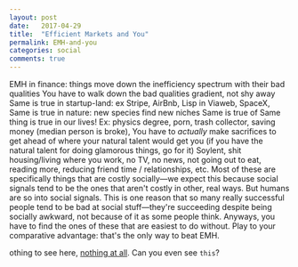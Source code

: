 ```yaml
---
layout: post
date:   2017-04-29
title:  "Efficient Markets and You"
permalink: EMH-and-you
categories: social
comments: true
---
```


EMH in finance: things move down the inefficiency spectrum with their bad qualities
You have to walk down the bad qualities gradient, not shy away
Same is true in startup-land: ex Stripe, AirBnb, Lisp in Viaweb, SpaceX, 
Same is true in nature: new species find new niches
Same is true of 
Same thing is true in our lives!
Ex: physics degree, porn, trash collector, saving money (median person is broke), 
You have to *actually* make sacrifices to get ahead of where your natural talent would get you
(if you have the natural talent for doing glamorous things, go for it)
Soylent, shit housing/living where you work, no TV, no news, not going out to eat, reading more, reducing friend time / relationships, etc.
Most of these are specifically things that are costly socially—we expect this because social signals tend to be the ones that aren't costly in other, real ways. But humans are so into social signals. This is one reason that so many really successful people tend to be bad at social stuff—they're succeeding despite being socially awkward, not because of it as some people think. 
Anyways, you have to find the ones of these that are easiest to do without. Play to your comparative advantage: that's the only way to beat EMH.






othing to see here, [nothing at all][conspiracy]. Can you even see `this`?

[conspiracy]: http://www.thebayesianconspiracy.com/
